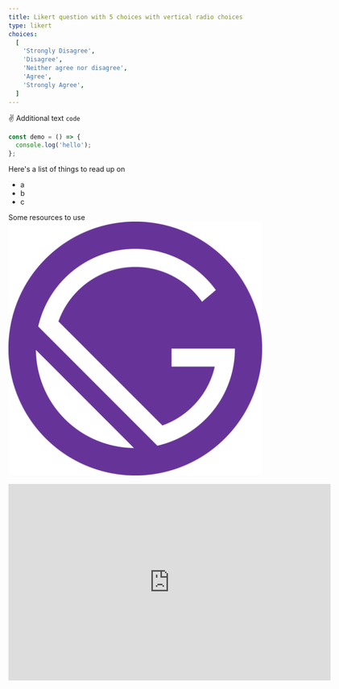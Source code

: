 ```yaml
---
title: Likert question with 5 choices with vertical radio choices
type: likert
choices:
  [
    'Strongly Disagree',
    'Disagree',
    'Neither agree nor disagree',
    'Agree',
    'Strongly Agree',
  ]
---
```


:v: Additional text `code`

```javascript
const demo = () => {
  console.log('hello');
};
```

Here's a list of things to read up on

- a
- b
- c

Some resources to use
![Logo](./src/images/logo.png)

<iframe
  width="640"
  height="390"
  src="http://www.youtube.com/embed/SB-qEYVdvXA"
  frameborder="0"
/>
